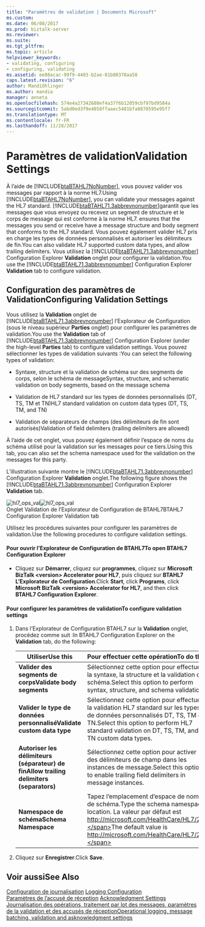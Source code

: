 ```yaml
---
title: "Paramètres de validation | Documents Microsoft"
ms.custom: 
ms.date: 06/08/2017
ms.prod: biztalk-server
ms.reviewer: 
ms.suite: 
ms.tgt_pltfrm: 
ms.topic: article
helpviewer_keywords:
- validating, configuring
- configuring, validating
ms.assetid: ee08acac-99f9-4403-b2ae-01b80378aa58
caps.latest.revision: "6"
author: MandiOhlinger
ms.author: mandia
manager: anneta
ms.openlocfilehash: 574e4a27342680ef4a37f6b12059cbf97bd9584a
ms.sourcegitcommit: 5abd0ed3f9e4858ffaaec5481bfa8878595e95f7
ms.translationtype: MT
ms.contentlocale: fr-FR
ms.lasthandoff: 11/28/2017
---
```

# <a name="validation-settings"></a><span data-ttu-id="70cf0-102">Paramètres de validation</span><span class="sxs-lookup"><span data-stu-id="70cf0-102">Validation Settings</span></span>
<span data-ttu-id="70cf0-103">À l’aide de [!INCLUDE[btaBTAHL7NoNumber](../../includes/btabtahl7nonumber-md.md)], vous pouvez valider vos messages par rapport à la norme HL7.</span><span class="sxs-lookup"><span data-stu-id="70cf0-103">Using [!INCLUDE[btaBTAHL7NoNumber](../../includes/btabtahl7nonumber-md.md)], you can validate your messages against the HL7 standard.</span></span> [!INCLUDE[btaBTAHL71.3abbrevnonumber](../../includes/btabtahl71-3abbrevnonumber-md.md)]<span data-ttu-id="70cf0-104">garantit que les messages que vous envoyez ou recevez un segment de structure et le corps de message qui est conforme à la norme HL7.</span><span class="sxs-lookup"><span data-stu-id="70cf0-104"> ensures that the messages you send or receive have a message structure and body segment that conforms to the HL7 standard.</span></span> <span data-ttu-id="70cf0-105">Vous pouvez également valider HL7 pris en charge les types de données personnalisés et autoriser les délimiteurs de fin.</span><span class="sxs-lookup"><span data-stu-id="70cf0-105">You can also validate HL7 supported custom data types, and allow trailing delimiters.</span></span> <span data-ttu-id="70cf0-106">Vous utilisez la [!INCLUDE[btaBTAHL71.3abbrevnonumber](../../includes/btabtahl71-3abbrevnonumber-md.md)] Configuration Explorer **Validation** onglet pour configurer la validation.</span><span class="sxs-lookup"><span data-stu-id="70cf0-106">You use the [!INCLUDE[btaBTAHL71.3abbrevnonumber](../../includes/btabtahl71-3abbrevnonumber-md.md)] Configuration Explorer **Validation** tab to configure validation.</span></span>  
  
## <a name="configuring-validation-settings"></a><span data-ttu-id="70cf0-107">Configuration des paramètres de Validation</span><span class="sxs-lookup"><span data-stu-id="70cf0-107">Configuring Validation Settings</span></span>  
 <span data-ttu-id="70cf0-108">Vous utilisez la **Validation** onglet de [!INCLUDE[btaBTAHL71.3abbrevnonumber](../../includes/btabtahl71-3abbrevnonumber-md.md)] l’Explorateur de Configuration (sous le niveau supérieur **Parties** onglet) pour configurer les paramètres de validation.</span><span class="sxs-lookup"><span data-stu-id="70cf0-108">You use the **Validation** tab of [!INCLUDE[btaBTAHL71.3abbrevnonumber](../../includes/btabtahl71-3abbrevnonumber-md.md)] Configuration Explorer (under the high-level **Parties** tab) to configure validation settings.</span></span> <span data-ttu-id="70cf0-109">Vous pouvez sélectionner les types de validation suivants :</span><span class="sxs-lookup"><span data-stu-id="70cf0-109">You can select the following types of validation:</span></span>  
  
-   <span data-ttu-id="70cf0-110">Syntaxe, structure et la validation de schéma sur des segments de corps, selon le schéma de message</span><span class="sxs-lookup"><span data-stu-id="70cf0-110">Syntax, structure, and schematic validation on body segments, based on the message schema</span></span>  
  
-   <span data-ttu-id="70cf0-111">Validation de HL7 standard sur les types de données personnalisés (DT, TS, TM et TN)</span><span class="sxs-lookup"><span data-stu-id="70cf0-111">HL7 standard validation on custom data types (DT, TS, TM, and TN)</span></span>  
  
-   <span data-ttu-id="70cf0-112">Validation de séparateurs de champs (des délimiteurs de fin sont autorisés)</span><span class="sxs-lookup"><span data-stu-id="70cf0-112">Validation of field delimiters (trailing delimiters are allowed)</span></span>  
  
 <span data-ttu-id="70cf0-113">À l’aide de cet onglet, vous pouvez également définir l’espace de noms du schéma utilisé pour la validation sur les messages pour ce tiers.</span><span class="sxs-lookup"><span data-stu-id="70cf0-113">Using this tab, you can also set the schema namespace used for the validation on the messages for this party.</span></span>  
  
 <span data-ttu-id="70cf0-114">L’illustration suivante montre le [!INCLUDE[btaBTAHL71.3abbrevnonumber](../../includes/btabtahl71-3abbrevnonumber-md.md)] Configuration Explorer **Validation** onglet.</span><span class="sxs-lookup"><span data-stu-id="70cf0-114">The following figure shows the [!INCLUDE[btaBTAHL71.3abbrevnonumber](../../includes/btabtahl71-3abbrevnonumber-md.md)] Configuration Explorer **Validation** tab.</span></span>  
  
 <span data-ttu-id="70cf0-115">![](../../adapters-and-accelerators/accelerator-hl7/media/hl7-ops-val.gif "hl7_ops_val")</span><span class="sxs-lookup"><span data-stu-id="70cf0-115">![](../../adapters-and-accelerators/accelerator-hl7/media/hl7-ops-val.gif "hl7_ops_val")</span></span>  
<span data-ttu-id="70cf0-116">Onglet Validation de l’Explorateur de Configuration de BTAHL7</span><span class="sxs-lookup"><span data-stu-id="70cf0-116">BTAHL7 Configuration Explorer Validation tab</span></span>  
  
 <span data-ttu-id="70cf0-117">Utilisez les procédures suivantes pour configurer les paramètres de validation.</span><span class="sxs-lookup"><span data-stu-id="70cf0-117">Use the following procedures to configure validation settings.</span></span>  
  
#### <a name="to-open-btahl7-configuration-explorer"></a><span data-ttu-id="70cf0-118">Pour ouvrir l’Explorateur de Configuration de BTAHL7</span><span class="sxs-lookup"><span data-stu-id="70cf0-118">To open BTAHL7 Configuration Explorer</span></span>  
  
-   <span data-ttu-id="70cf0-119">Cliquez sur **Démarrer**, cliquez sur **programmes**, cliquez sur **Microsoft BizTalk \<version\> Accelerator pour HL7**, puis cliquez sur  **BTAHL7 L’Explorateur de Configuration**.</span><span class="sxs-lookup"><span data-stu-id="70cf0-119">Click **Start**, click **Programs**, click **Microsoft BizTalk \<version\> Accelerator for HL7**, and then click **BTAHL7 Configuration Explorer**.</span></span>  
  
#### <a name="to-configure-validation-settings"></a><span data-ttu-id="70cf0-120">Pour configurer les paramètres de validation</span><span class="sxs-lookup"><span data-stu-id="70cf0-120">To configure validation settings</span></span>  
  
1.  <span data-ttu-id="70cf0-121">Dans l’Explorateur de Configuration BTAHL7 sur la **Validation** onglet, procédez comme suit :</span><span class="sxs-lookup"><span data-stu-id="70cf0-121">In BTAHL7 Configuration Explorer on the **Validation** tab, do the following:</span></span>  
  
    |<span data-ttu-id="70cf0-122">Utiliser</span><span class="sxs-lookup"><span data-stu-id="70cf0-122">Use this</span></span>|<span data-ttu-id="70cf0-123">Pour effectuer cette opération</span><span class="sxs-lookup"><span data-stu-id="70cf0-123">To do this</span></span>|  
    |--------------|----------------|  
    |<span data-ttu-id="70cf0-124">**Valider des segments de corps**</span><span class="sxs-lookup"><span data-stu-id="70cf0-124">**Validate body segments**</span></span>|<span data-ttu-id="70cf0-125">Sélectionnez cette option pour effectuer la syntaxe, la structure et la validation de schéma.</span><span class="sxs-lookup"><span data-stu-id="70cf0-125">Select this option to perform syntax, structure, and schema validation.</span></span>|  
    |<span data-ttu-id="70cf0-126">**Valider le type de données personnalisé**</span><span class="sxs-lookup"><span data-stu-id="70cf0-126">**Validate custom data type**</span></span>|<span data-ttu-id="70cf0-127">Sélectionnez cette option pour effectuer la validation HL7 standard sur les types de données personnalisés DT, TS, TM et TN.</span><span class="sxs-lookup"><span data-stu-id="70cf0-127">Select this option to perform HL7 standard validation on DT, TS, TM, and TN custom data types.</span></span>|  
    |<span data-ttu-id="70cf0-128">**Autoriser les délimiteurs (séparateur) de fin**</span><span class="sxs-lookup"><span data-stu-id="70cf0-128">**Allow trailing delimiters (separators)**</span></span>|<span data-ttu-id="70cf0-129">Sélectionnez cette option pour activer des délimiteurs de champ dans les instances de message.</span><span class="sxs-lookup"><span data-stu-id="70cf0-129">Select this option to enable trailing field delimiters in message instances.</span></span>|  
    |<span data-ttu-id="70cf0-130">**Namespace de schéma**</span><span class="sxs-lookup"><span data-stu-id="70cf0-130">**Schema Namespace**</span></span>|<span data-ttu-id="70cf0-131">Tapez l’emplacement d’espace de noms de schéma.</span><span class="sxs-lookup"><span data-stu-id="70cf0-131">Type the schema namespace location.</span></span> <span data-ttu-id="70cf0-132">La valeur par défaut est http://microsoft.com/HealthCare/HL7/2X.</span><span class="sxs-lookup"><span data-stu-id="70cf0-132">The default value is http://microsoft.com/HealthCare/HL7/2X.</span></span>|  
  
2.  <span data-ttu-id="70cf0-133">Cliquez sur **Enregistrer**.</span><span class="sxs-lookup"><span data-stu-id="70cf0-133">Click **Save**.</span></span>  
  
## <a name="see-also"></a><span data-ttu-id="70cf0-134">Voir aussi</span><span class="sxs-lookup"><span data-stu-id="70cf0-134">See Also</span></span>  
 <span data-ttu-id="70cf0-135">[Configuration de journalisation](../../adapters-and-accelerators/accelerator-hl7/logging-configuration.md) </span><span class="sxs-lookup"><span data-stu-id="70cf0-135">[Logging Configuration](../../adapters-and-accelerators/accelerator-hl7/logging-configuration.md) </span></span>  
 <span data-ttu-id="70cf0-136">[Paramètres de l’accusé de réception](../../adapters-and-accelerators/accelerator-hl7/acknowledgment-settings.md) </span><span class="sxs-lookup"><span data-stu-id="70cf0-136">[Acknowledgment Settings](../../adapters-and-accelerators/accelerator-hl7/acknowledgment-settings.md) </span></span>  
[<span data-ttu-id="70cf0-137">Journalisation des opérations, traitement par lot des messages, paramètres de la validation et des accusés de réception</span><span class="sxs-lookup"><span data-stu-id="70cf0-137">Operational logging, message batching, validation and asknowledgment settings</span></span>](../../adapters-and-accelerators/accelerator-hl7/operational-logging-message-batching-validation-and-asknowledgment-settings.md)